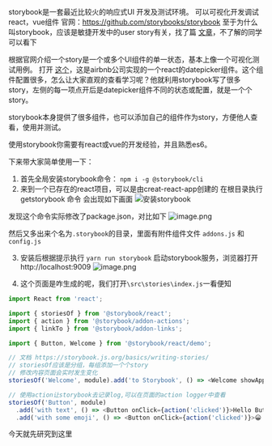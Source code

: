 storybook是一套最近比较火的响应式UI 开发及测试环境。
可以可视化开发调试react，vue组件
官网：https://github.com/storybooks/storybook
至于为什么叫storybook，应该是敏捷开发中的user story有关，找了篇 [文章](https://www.cnblogs.com/henryhappier/archive/2011/02/23/1962617.html)，不了解的同学可以看下

根据官网介绍一个story是一个或多个UI组件的单一状态，基本上像一个可视化测试用例。
打开 [这个](http://airbnb.io/react-dates)，这是airbnb公司实现的一个react的datepicker组件。这个组件配置很多，怎么让大家直观的查看学习呢？他就利用storybook写了很多story，左侧的每一项点开后是datepicker组件不同的状态或配置，就是一个个story。

storybook本身提供了很多组件，也可以添加自己的组件作为story，方便他人查看，使用并测试。

使用storybook你需要有react或vue的开发经验，并且熟悉es6。

下来带大家简单使用一下：
1. 首先全局安装storybook命令：
`npm i -g @storybook/cli`
2. 来到一个已存在的react项目，可以是由creat-react-app创建的
在根目录执行 getstorybook 命令
会出现如下画面
![安装storybook](https://hexo-blog.pek3b.qingstor.com/upload_images/71414-127db4f08f7bf556.png?imageMogr2/auto-orient/strip%7CimageView2/2/w/1240)

发现这个命令实际修改了package.json，对比如下
![image.png](https://hexo-blog.pek3b.qingstor.com/upload_images/71414-9ff7bf4290c954c7.png?imageMogr2/auto-orient/strip%7CimageView2/2/w/1240)

然后又多出来个名为`.storybook`的目录，里面有附件组件文件 `addons.js` 和 `config.js`

3. 安装后根据提示执行 `yarn run storybook` 启动storybook服务，浏览器打开 http://localhost:9009
![image.png](https://hexo-blog.pek3b.qingstor.com/upload_images/71414-d7e860d0ab76d9e7.png?imageMogr2/auto-orient/strip%7CimageView2/2/w/1240)

4. 这个页面是咋生成的呢，我们打开`\src\stories\index.js`一看便知
```javascript
import React from 'react';

import { storiesOf } from '@storybook/react';
import { action } from '@storybook/addon-actions';
import { linkTo } from '@storybook/addon-links';

import { Button, Welcome } from '@storybook/react/demo';

// 文档 https://storybook.js.org/basics/writing-stories/
// storiesOf应该是分组，每组添加一个个story
// 修改内容页面会实时发生变化
storiesOf('Welcome', module).add('to Storybook', () => <Welcome showApp={linkTo('Button')} />);

// 使用action让storybook去记录log,可以在页面的action logger中查看
storiesOf('Button', module)
  .add('with text', () => <Button onClick={action('clicked')}>Hello Button</Button>)
  .add('with some emoji', () => <Button onClick={action('clicked')}>😀 😎 👍 💯</Button>);
```

今天就先研究到这里
